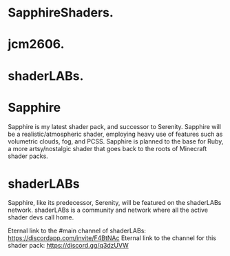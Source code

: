 # SapphireShaders.
# jcm2606.
# shaderLABs.

# Sapphire
Sapphire is my latest shader pack, and successor to Serenity.
Sapphire will be a realistic/atmospheric shader, employing heavy use of features such as volumetric clouds, fog, and PCSS.
Sapphire is planned to the base for Ruby, a more artsy/nostalgic shader that goes back to the roots of Minecraft shader packs.

# shaderLABs
Sapphire, like its predecessor, Serenity, will be featured on the shaderLABs network.
shaderLABs is a community and network where all the active shader devs call home.

Eternal link to the #main channel of shaderLABs:  https://discordapp.com/invite/F4BtNAc
Eternal link to the channel for this shader pack: https://discord.gg/q3dzUVW
